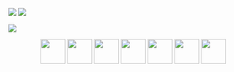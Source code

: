 [![](https://img.shields.io/badge/Medium-12100E?style=for-the-badge&logo=medium&logoColor=white)](https://medium.com/@marutimuthu)
[![](https://img.shields.io/badge/linkedin-%230077B5.svg?style=for-the-badge&logo=linkedin)](https://www.linkedin.com/in/marutimuthu/)

<img src="https://images.unsplash.com/photo-1562408590-e32931084e23?ixlib=rb-1.2.1&ixid=MnwxMjA3fDB8MHxwaG90by1wYWdlfHx8fGVufDB8fHx8&auto=format&fit=crop&w=1770&q=80"/>

<p align="center">
<!--   <img src="https://github-readme-stats.vercel.app/api?username=marutimuthu&show_icons=true&theme=dark"/> -->
<!--   <img src="https://github-readme-streak-stats.herokuapp.com/?user=marutimuthu&show_icons=true&theme=dark"/> -->
  <!--   Most used languages -->
<!--   <img src="https://github-readme-stats.vercel.app/api/top-langs?username=marutimuthu&show_icons=true&theme=dark&layout=compact"/> -->
</p>


<p align="center">
  <img height=50 src="https://cdn.jsdelivr.net/gh/devicons/devicon/icons/embeddedc/embeddedc-original.svg" />
  <img height=50 src="https://cdn.jsdelivr.net/gh/devicons/devicon/icons/nodejs/nodejs-original.svg" />
  <img height=50 src="https://cdn.jsdelivr.net/gh/devicons/devicon/icons/python/python-original.svg"/>
  <img height=50 src="https://cdn.jsdelivr.net/gh/devicons/devicon/icons/javascript/javascript-original.svg"/>
  <img height=50 src="https://cdn.jsdelivr.net/gh/devicons/devicon/icons/react/react-original.svg" />
  <img height=50 src="https://cdn.jsdelivr.net/gh/devicons/devicon/icons/linux/linux-original.svg"/>
  <img height=50 src="https://cdn.jsdelivr.net/gh/devicons/devicon/icons/raspberrypi/raspberrypi-original.svg"/>
</p>

<!-- Jokes Card -->
<!-- ![Jokes Card](https://readme-jokes.vercel.app/api) -->
